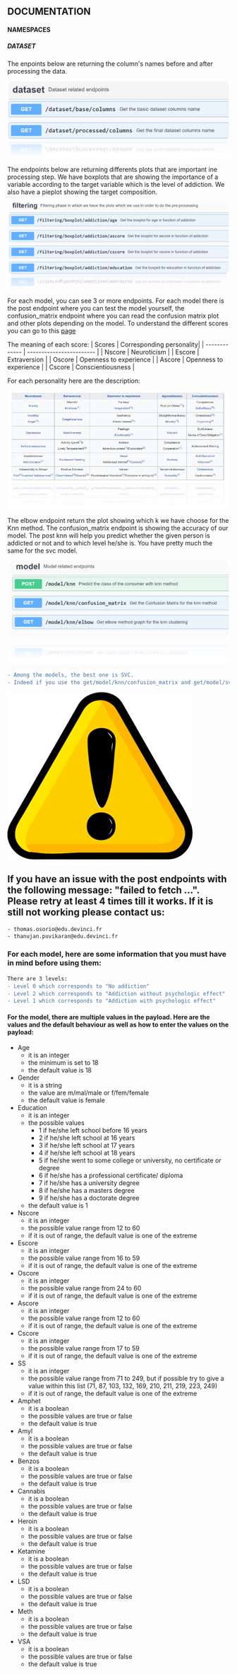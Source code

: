 ## DOCUMENTATION

#### NAMESPACES
##### DATASET
The enpoints below are returning the column's names before and after processing the data.

![DATASET](https://github.com/Thanujan-Puvikaran/Projet_data_a4/blob/main/image/dataset.png?raw=false)


The endpoints below are returning differents plots that are important ine processing step. We have boxplots that are showing the importance of a variable according to the target variable which is the level of addiction. We also have a pieplot showing the target composition.

![FILTERING](https://github.com/Thanujan-Puvikaran/Projet_data_a4/blob/main/image/filtering.png?raw=false)



For each model, you can see 3 or more endpoints. For each model there is the post endpoint where you can test the model yourself, the confusion_matrix endpoint where you can read the confusion matrix plot and other plots depending on the model. To understand the different scores you can go to this [page](https://en.wikipedia.org/wiki/Revised_NEO_Personality_Inventory?fbclid=IwAR3E5_5whyAQGpsvxHmNtFuPYJGYA6YU9KYT4VodBh8RkTjpwy28owNUWOc)




The meaning of each score:
| Scores        | Corresponding personality|
| ------------- | ------------------------ |
| Nscore        | Neuroticism              |
| Escore        | Extraversion             |
| Oscore        | Openness to experience   |
| Ascore        | Openness to experience   |
| Cscore        | Conscientiousness        |

For each personality here are the description:

![score](https://github.com/Thanujan-Puvikaran/Projet_data_a4/blob/main/image/score.png?raw=false)



The elbow endpoint return the plot showing which k we have choose for the Knn method.
The confusion_matrix endpoint is showing the accuracy of our model.
The post knn will help you predict whether the given person is addicted or not and to which level he/she is. You have pretty much the same for the svc model.

![MODEL](https://github.com/Thanujan-Puvikaran/Projet_data_a4/blob/main/image/model.png?raw=false)


```diff
- Among the models, the best one is SVC. 
- Indeed if you use the get/model/knn/confusion_matrix and get/model/svc/confusion_matrix, you can see that svc is more accurate.
```

![attention](https://github.com/Thanujan-Puvikaran/Projet_data_a4/blob/main/image/attention.png?raw=false)
## If you have an issue with the post endpoints with the following message: "failed to fetch ...". Please retry at least 4 times till it works. If it is still not working please contact us: 
    - thomas.osorio@edu.devinci.fr
    - thanujan.puvikaran@edu.devinci.fr 
    
### For each model, here are some information that you must have in mind before using them:

```diff
There are 3 levels: 
- Level 0 which corresponds to "No addiction"
- Level 2 which corresponds to "Addiction without psychologic effect"
- Level 1 which corresponds to "Addiction with psychologic effect"
```

#### For the model, there are multiple values in the payload. Here are the values and the default behaviour as well as how to enter the values on the payload:
- Age
    - it is an integer
    - the minimum is set to 18
    - the default value is 18 
- Gender
    - it is a string
    - the value are m/mal/male or f/fem/female
    - the default value is female
- Education
    - it is an integer
    - the possible values
        - 1 if he/she left school before 16 years
        - 2 if he/she left school at 16 years
        - 3 if he/she left school at 17 years
        - 4 if he/she left school at 18 years
        - 5 if he/she went to some college or university, no certificate or degree
        - 6 if he/she has a professional certificate/ diploma
        - 7 if he/she has a university degree
        - 8 if he/she has a masters degree
        - 9 if he/she has a doctorate degree
    - the default value is 1
- Nscore
    - it is an integer
    - the possible value range from 12 to 60
    - if it is out of range, the default value is one of the extreme
- Escore
    - it is an integer
    - the possible value range from 16 to 59
    - if it is out of range, the default value is one of the extreme
- Oscore
    - it is an integer
    - the possible value range from 24 to 60
    - if it is out of range, the default value is one of the extreme
- Ascore
    - it is an integer
    - the possible value range from 12 to 60
    - if it is out of range, the default value is one of the extreme
- Cscore
    - it is an integer
    - the possible value range from 17 to 59
    - if it is out of range, the default value is one of the extreme
- SS
    - it is an integer
    - the possible value range from 71 to 249, but if possible try to give a value within this list (71, 87, 103, 132, 169, 210, 211, 219, 223, 249)
    - if it is out of range, the default value is one of the extreme
- Amphet
    - it is a boolean
    - the possible values are true or false
    - the default value is true
- Amyl
    - it is a boolean
    - the possible values are true or false
    - the default value is true
- Benzos
    - it is a boolean
    - the possible values are true or false
    - the default value is true
- Cannabis
    - it is a boolean
    - the possible values are true or false
    - the default value is true
- Heroin
    - it is a boolean
    - the possible values are true or false
    - the default value is true
- Ketamine
    - it is a boolean
    - the possible values are true or false
    - the default value is true
- LSD
    - it is a boolean
    - the possible values are true or false
    - the default value is true
- Meth
    - it is a boolean
    - the possible values are true or false
    - the default value is true
- VSA
    - it is a boolean
    - the possible values are true or false
    - the default value is true

